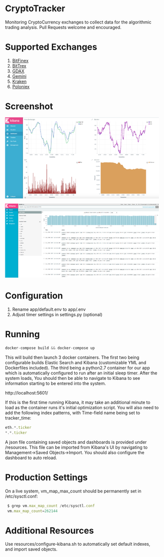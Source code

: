 # CryptoTracker 
Monitoring CryptoCurrency exchanges to collect data for the algorithmic trading analysis. Pull Requests welcome and encouraged.

# Supported Exchanges
 1. [BitFinex](https://bitfinex.com/)
 2. [BitTrex](https://bittrex.com/)
 3. [GDAX](https://gdax.com)
 4. [Gemini](https://gemini.com)
 5. [Kraken](https://kraken.com)
 6. [Poloniex](https://poloniex.com)

# Screenshot

![Dashboard 1](./resources/img/Dashboard.png "Dashboard 1")

![Dashboard 2](./resources/img/Dashboard2.png "Dashboard 2")

# Configuration
1. Rename app/default.env to app/.env
2. Adjust timer settings in settings.py (optional)

# Running
```js
docker-compose build && docker-compose up
```
This will build then launch 3 docker containers. The first two being configurable builds Elastic Search and Kibana (customizable YML and Dockerfiles included). The third being a python2.7 container for our app which is automatically configured to run after an initial sleep timer. After the system loads, You should then be able to navigate to Kibana to see information starting to be entered into the system.

http://localhost:5601/

If this is the first time running Kibana, it may take an additional minute to load as the container runs it's initial optimization script. You will also need to add the following index patterns, with Time-field name being set to tracker_time:

```js
eth.*.ticker
*.*.ticker
```

 A json file containing saved objects and dashboards is provided under /resources. This file can be imported from Kibana's UI by navigating to Management->Saved Objects->Import. You should also configure the dashboard to auto reload.

# Production Settings
 On a live system, vm_map_max_count should be permanently set in /etc/sysctl.conf:
```js
 $ grep vm.max_map_count /etc/sysctl.conf
 vm.max_map_count=262144
```

# Additional Resources
Use resources/configure-kibana.sh to automatically set default indexes, and import saved objects.
